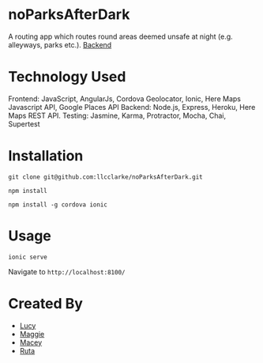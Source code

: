 # noParksAfterDark

A routing app which routes round areas deemed unsafe at night (e.g. alleyways, parks etc.).
[Backend](https://github.com/macebake/noParksAfterDarkBackend)

# Technology Used

Frontend: JavaScript, AngularJs, Cordova Geolocator, Ionic, Here Maps Javascript API, Google Places API
Backend: Node.js, Express, Heroku, Here Maps REST API.
Testing: Jasmine, Karma, Protractor, Mocha, Chai, Supertest

# Installation

`git clone git@github.com:llcclarke/noParksAfterDark.git`

`npm install`

`npm install -g cordova ionic`

# Usage

`ionic serve`

Navigate to `http://localhost:8100/`

# Created By
- [Lucy](https://github.com/llcclarke)
- [Maggie](https://github.com/pixelandpage)
- [Macey](https://github.com/macebake)
- [Ruta](https://github.com/Melodija)
